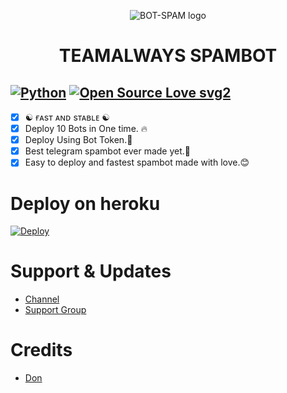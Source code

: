 <p align="center">
  <img src="https://telegra.ph/file/4cc84cabf3ee789d64ce0.jpg" alt="BOT-SPAM logo">
</p>
<h1 align="center">
  <b>TEAMALWAYS SPAMBOT</b>
</h1>

[![Python](https://img.shields.io/badge/Python-v3.9.7-blue)](https://www.python.org/)
[![Open Source Love svg2](https://badges.frapsoft.com/os/v2/open-source.svg?v=103)](https://github.com/don1900/TeamAlwaysSpam)   
----
 
- [x] ☯︎ ғᴀsᴛ ᴀɴᴅ sᴛᴀʙʟᴇ ☯︎
- [x] Deploy 10 Bots in One time. 🔥
- [x] Deploy Using Bot Token.🥳
- [x] Best telegram spambot ever made yet.🎉
- [x] Easy to deploy and fastest spambot made with love.😊

# Deploy on heroku

[![Deploy](https://www.herokucdn.com/deploy/button.svg)](https://heroku.com/deploy?template=https://github.com/don1900/TeamAlwaysSpam)


# Support & Updates
* [Channel](https://t.me/Team_Always)
* [Support Group](https://t.me/TheFriends_Zone)

# Credits
* [Don](https://github.com/don1900)
